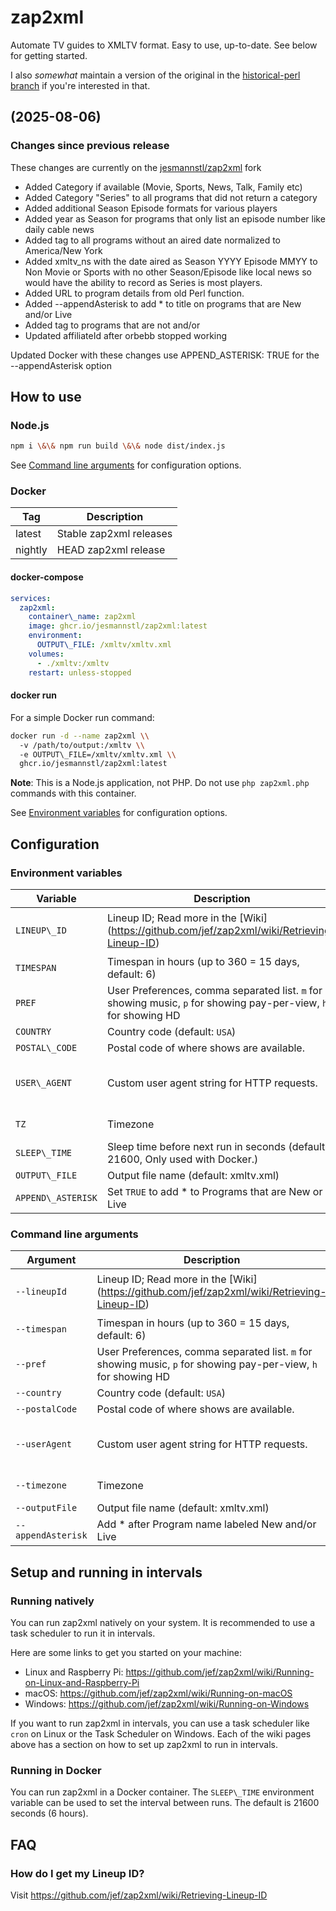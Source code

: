 # zap2xml

Automate TV guides to XMLTV format. Easy to use, up-to-date. See below for getting started.

I also *somewhat* maintain a version of the original in the [historical-perl branch](https://github.com/jef/zap2xml/tree/historical-perl) if you're interested in that.



## (2025-08-06)

### Changes since previous release

These changes are currently on the [jesmannstl/zap2xml](https://github.com/jesmannstl/zap2xml) fork

* Added Category if available (Movie, Sports, News, Talk, Family etc)
* Added Category "Series" to all programs that did not return a category
* Added additional Season Episode formats for various players
* Added year as Season for programs that only list an episode number like daily cable news
* Added <date> tag to all programs without an aired date normalized to America/New York
* Added xmltv\_ns with the date aired as Season YYYY Episode MMYY to Non Movie or Sports with no other Season/Episode like local news so would have the ability to record as Series is most players.
* Added URL to program details from old Perl function.
* Added --appendAsterisk to add \* to title on programs that are New and/or Live
* Added <previously-shown /> tag to programs that are not <New> and/or <Live>
* Updated affiliateId after orbebb stopped working

Updated Docker with these changes use APPEND\_ASTERISK: TRUE for the --appendAsterisk option



## How to use

### Node.js

```bash
npm i \&\& npm run build \&\& node dist/index.js
```

See [Command line arguments](#command-line-arguments) for configuration options.

### Docker

| Tag     | Description             |
| ------- | ----------------------- |
| latest  | Stable zap2xml releases |
| nightly | HEAD zap2xml release    |

#### docker-compose

```yaml
services:
  zap2xml:
    container\_name: zap2xml
    image: ghcr.io/jesmannstl/zap2xml:latest
    environment:
      OUTPUT\_FILE: /xmltv/xmltv.xml
    volumes:
      - ./xmltv:/xmltv
    restart: unless-stopped
```

#### docker run

For a simple Docker run command:

```bash
docker run -d --name zap2xml \\
  -v /path/to/output:/xmltv \\
  -e OUTPUT\_FILE=/xmltv/xmltv.xml \\
  ghcr.io/jesmannstl/zap2xml:latest
```

**Note**: This is a Node.js application, not PHP. Do not use `php zap2xml.php` commands with this container.

See [Environment variables](#environment-variables) for configuration options.

## Configuration

### Environment variables

| Variable          | Description                                                                                                     | Default                          |
| ------------- | ------------------------------------------------------------------------------------------------------------------- | -------------------------------- |
| `LINEUP\_ID`       | Lineup ID; Read more in the \[Wiki](https://github.com/jef/zap2xml/wiki/Retrieving-Lineup-ID)                    | `USA-lineupId-DEFAULT` (Attenna) |
| `TIMESPAN`        | Timespan in hours (up to 360 = 15 days, default: 6)                                                             | 6                                |
| `PREF`            | User Preferences, comma separated list. `m` for showing music, `p` for showing pay-per-view, `h` for showing HD | (empty)                          |
| `COUNTRY`         | Country code (default: `USA`)                                                                                   | USA                              |
| `POSTAL\_CODE`     | Postal code of where shows are available.                                                                       | 30309                            |
| `USER\_AGENT`      | Custom user agent string for HTTP requests.                                                                     | Uses random if not specified     |
| `TZ`              | Timezone                                                                                                        | System default                   |
| `SLEEP\_TIME`      | Sleep time before next run in seconds (default: 21600, Only used with Docker.)                                  | 21600                            |
| `OUTPUT\_FILE`     | Output file name (default: xmltv.xml)                                                                           | xmltv.xml                        |
| `APPEND\_ASTERISK` | Set `TRUE` to add \* to Programs that are New or Live                                                  | FALSE                            |

### Command line arguments

| Argument       | Description                                                                                                     | Default                          |
| -----------------  | --------------------------------------------------------------------------------------------------------------- | -------------------------------- |
| `--lineupId`       | Lineup ID; Read more in the \[Wiki](https://github.com/jef/zap2xml/wiki/Retrieving-Lineup-ID)                    | `USA-lineupId-DEFAULT` (Attenna) |
| `--timespan`       | Timespan in hours (up to 360 = 15 days, default: 6)                                                             | 6                                |
| `--pref`           | User Preferences, comma separated list. `m` for showing music, `p` for showing pay-per-view, `h` for showing HD | (empty)                          |
| `--country`        | Country code (default: `USA`)                                                                                   | USA                              |
| `--postalCode`     | Postal code of where shows are available.                                                                       | 30309                            |
| `--userAgent`      | Custom user agent string for HTTP requests.                                                                     | Uses random if not specified     |
| `--timezone`       | Timezone                                                                                                        | System default                   |
| `--outputFile`     | Output file name (default: xmltv.xml)                                                                           | xmltv.xml                        |
| `--appendAsterisk` | Add \* after Program name labeled New and/or Live                                                                |                                  |

## Setup and running in intervals

### Running natively

You can run zap2xml natively on your system. It is recommended to use a task scheduler to run it in intervals.

Here are some links to get you started on your machine:

* Linux and Raspberry Pi: https://github.com/jef/zap2xml/wiki/Running-on-Linux-and-Raspberry-Pi
* macOS: https://github.com/jef/zap2xml/wiki/Running-on-macOS
* Windows: https://github.com/jef/zap2xml/wiki/Running-on-Windows

If you want to run zap2xml in intervals, you can use a task scheduler like `cron` on Linux or the Task Scheduler on Windows. Each of the wiki pages above has a section on how to set up zap2xml to run in intervals.

### Running in Docker

You can run zap2xml in a Docker container. The `SLEEP\_TIME` environment variable can be used to set the interval between runs. The default is 21600 seconds (6 hours).

## FAQ

### How do I get my Lineup ID?

Visit https://github.com/jef/zap2xml/wiki/Retrieving-Lineup-ID

